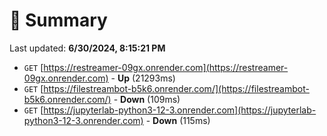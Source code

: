 # 📖 Summary
Last updated: **6/30/2024, 8:15:21 PM**

- `GET` [https://restreamer-09gx.onrender.com](https://restreamer-09gx.onrender.com) - **Up** (21293ms)
- `GET` [https://filestreambot-b5k6.onrender.com/](https://filestreambot-b5k6.onrender.com/) - **Down** (109ms)
- `GET` [https://jupyterlab-python3-12-3.onrender.com](https://jupyterlab-python3-12-3.onrender.com) - **Down** (115ms)
